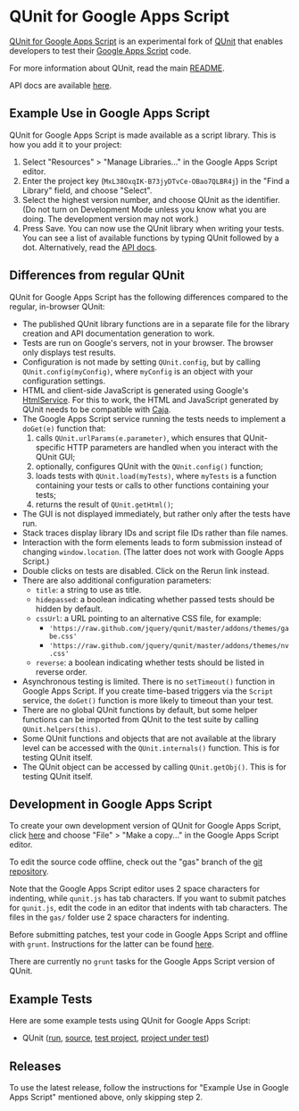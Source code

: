 QUnit for Google Apps Script
===============================================================
[QUnit for Google Apps Script](https://github.com/simula-innovation/qunit/tree/gas/gas)
is an experimental fork of [QUnit](http://qunitjs.com) that enables
developers to test their [Google Apps Script](https://developers.google.com/google-apps/) code.

For more information about QUnit, read the main [README](https://github.com/jquery/qunit).

API docs are available [here](https://script.google.com/macros/library/versions/d/MxL38OxqIK-B73jyDTvCe-OBao7QLBR4j).

Example Use in Google Apps Script
-----------------------------
QUnit for Google Apps Script is made available as a script
library. This is how you add it to your project:

1. Select "Resources" > "Manage Libraries..." in the Google Apps
Script editor.
2. Enter the project key (`MxL38OxqIK-B73jyDTvCe-OBao7QLBR4j`) in the
"Find a Library" field, and choose "Select".
3. Select the highest version number, and choose QUnit as the
identifier. (Do not turn on Development Mode unless you know what you
are doing. The development version may not work.)
4. Press Save. You can now use the QUnit library when writing your
tests. You can see a list of available functions by typing QUnit
followed by a dot. Alternatively, read the [API docs](https://script.google.com/macros/library/versions/d/MxL38OxqIK-B73jyDTvCe-OBao7QLBR4j).

Differences from regular QUnit
---------------------------
QUnit for Google Apps Script has the following differences compared to
the regular, in-browser QUnit:

- The published QUnit library functions are in a separate file for the
  library creation and API documentation generation to work.
- Tests are run on Google's servers, not in your browser. The browser
only displays test results.
- Configuration is not made by setting `QUnit.config`, but by calling
  `QUnit.config(myConfig)`, where `myConfig` is an object with your
  configuration settings.
- HTML and client-side JavaScript is generated using Google's [HtmlService](https://developers.google.com/apps-script/class_htmlservice).
  For this to work, the HTML and JavaScript generated by QUnit needs
  to be compatible with [Caja](https://caja.appspot.com).
- The Google Apps Script service running the tests needs to implement
  a `doGet(e)` function that:
  1. calls `QUnit.urlParams(e.parameter)`, which ensures that
    QUnit-specific HTTP parameters are handled when you interact with
    the QUnit GUI;
  2. optionally, configures QUnit with the `QUnit.config()` function;
  3. loads tests with `QUnit.load(myTests)`, where `myTests` is a
    function containing your tests or calls to other functions
    containing your tests;
  4. returns the result of `QUnit.getHtml()`;
- The GUI is not displayed immediately, but rather only after the
  tests have run.
- Stack traces display library IDs and script file IDs rather than
  file names.
- Interaction with the form elements leads to form submission instead
  of changing `window.location`. (The latter does not work with Google
  Apps Script.)
- Double clicks on tests are disabled. Click on the Rerun link instead.
- There are also additional configuration parameters:
  - `title`: a string to use as title.
  - `hidepassed`: a boolean indicating whether passed tests should be
    hidden by default.
  - `cssUrl`: a URL pointing to an alternative CSS file, for example:
    - `'https://raw.github.com/jquery/qunit/master/addons/themes/gabe.css'`
    - `'https://raw.github.com/jquery/qunit/master/addons/themes/nv.css'`
  - `reverse`: a boolean indicating whether tests should be listed in
    reverse order.
- Asynchronous testing is limited. There is no `setTimeout()` function
  in Google Apps Script. If you create time-based triggers via the
  `Script` service, the `doGet()` function is more likely to timeout
  than your test.
- There are no global QUnit functions by default, but some helper
  functions can be imported from QUnit to the test suite by calling
  `QUnit.helpers(this)`.
- Some QUnit functions and objects that are not available at the
  library level can be accessed with the `QUnit.internals()`
  function. This is for testing QUnit itself.
- The QUnit object can be accessed by calling `QUnit.getObj()`.
  This is for testing QUnit itself.

Development in Google Apps Script
-----------------------------
To create your own development version of QUnit for Google Apps
Script, click [here](https://script.google.com/d/13agWuzcPH32W4JJvOqOEYqeNHGihS63P2V-a-Vxz-c9WPIzZYBvIhs3m/edit)
and choose "File" > "Make a copy..." in the Google Apps Script editor.

To edit the source code offline, check out the "gas" branch of the
[git repository](https://github.com/simula-innovation/qunit/tree/gas).

Note that the Google Apps Script editor uses 2 space characters for
indenting, while `qunit.js` has tab characters. If you want to submit
patches for `qunit.js`, edit the code in an editor that indents with
tab characters. The files in the `gas/` folder use 2 space characters
for indenting.

Before submitting patches, test your code in Google Apps Script and
offline with `grunt`. Instructions for the latter can be found
[here](https://github.com/jquery/qunit).

There are currently no `grunt` tasks for the Google Apps Script
version of QUnit.

Example Tests
-------------
Here are some example tests using QUnit for Google Apps Script:

- QUnit
  ([run](https://script.google.com/a/macros/simula.no/s/AKfycbzjTdrcXIF-kXYwy2TPSRrg0EukONGXkVUOa6kSOwC9N9hqlOg/exec),
  [source](https://github.com/simula-innovation/qunit/tree/gas/gas/test),
  [test project](https://script.google.com/d/1rIAyP5YaTZQdON3QyU0NWLWiXrc-9hvrzMUw8Iz7lOJZxK1dgpkHcZa5/edit),
  [project under test](https://script.google.com/d/13agWuzcPH32W4JJvOqOEYqeNHGihS63P2V-a-Vxz-c9WPIzZYBvIhs3m/edit))

Releases
---------
To use the latest release, follow the instructions for "Example Use in
Google Apps Script" mentioned above, only skipping step 2.
